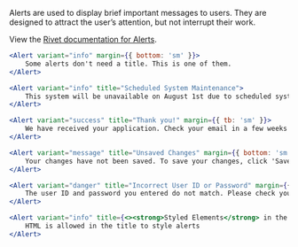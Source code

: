
Alerts are used to display brief important messages to users. They are designed to attract the user’s attention, but not interrupt their work.

View the [Rivet documentation for Alerts](https://rivet.uits.iu.edu/components/overlays/alerts/).

```jsx
<Alert variant="info" margin={{ bottom: 'sm' }}>
    Some alerts don't need a title. This is one of them.
</Alert>

<Alert variant="info" title="Scheduled System Maintenance">
    This system will be unavailable on August 1st due to scheduled system maintenance. Please check back on August 2nd.
</Alert>

<Alert variant="success" title="Thank you!" margin={{ tb: 'sm' }}>
    We have received your application. Check your email in a few weeks to find out if you’ve been admitted.
</Alert>

<Alert variant="message" title="Unsaved Changes" margin={{ bottom: 'sm' }}>
    Your changes have not been saved. To save your changes, click 'Save my changes' or click 'Cancel' to exit without saving.
</Alert>

<Alert variant="danger" title="Incorrect User ID or Password" margin={{ bottom: 'sm'}}>
    The user ID and password you entered do not match. Please check your entries and try again. <a href="#">Forgot your user ID or password?</a>
</Alert>

<Alert variant="info" title={<><strong>Styled Elements</strong> in the Title</>}>
    HTML is allowed in the title to style alerts
</Alert>
```
